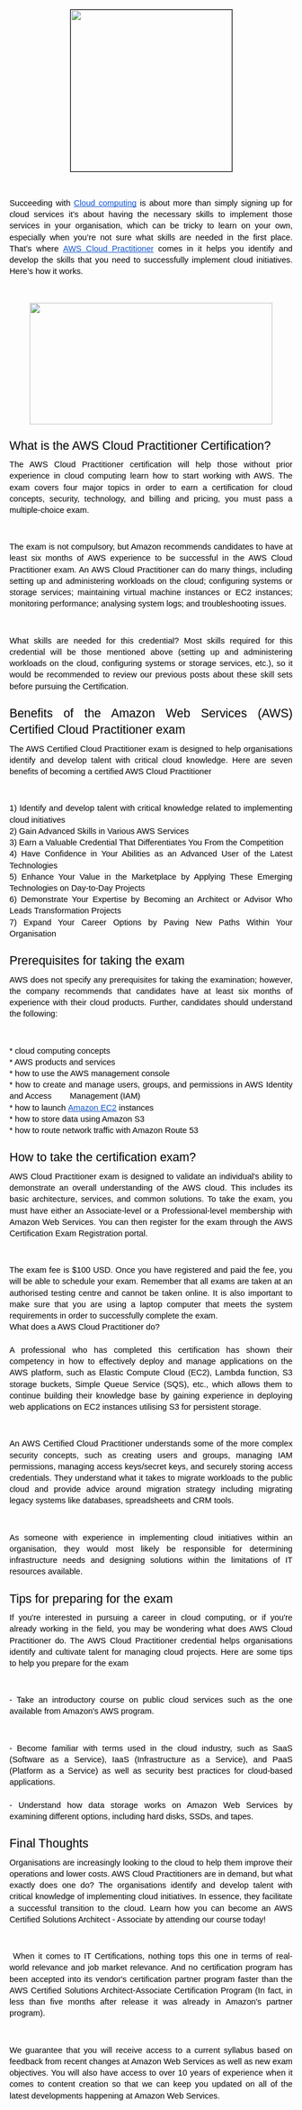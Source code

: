 <p dir="ltr" style="line-height:1.38;text-align: center;margin-top:0pt;margin-bottom:0pt;"><span style="font-size:11pt;font-family:Arial;color:#000000;background-color:transparent;font-weight:400;font-style:normal;font-variant:normal;text-decoration:none;vertical-align:baseline;white-space:pre;white-space:pre-wrap;"><span style="border:1pt solid #000000;display:inline-block;overflow:hidden;width:287px;height:287px;"><img src="https://lh3.googleusercontent.com/rTwdEYU_DjE5aTL9zxcufKM3hXk3ntXOfpHKeowc1wFtxnvNnK8kG6AFBoQB4YHngccLUgJK8A7F1uFdSqpw6YvgeisId2BPfiwr6O18rwMyppoW1Vax7V_q5kwOh29XMnMM8OG8CJWNS2YMOqe-kC0" width="287" height="287"></span></span></p>
<p><br></p>
<p dir="ltr" style="line-height:1.38;text-align: justify;margin-top:0pt;margin-bottom:0pt;"><span style="font-size:11pt;font-family:Arial;color:#000000;background-color:transparent;font-weight:400;font-style:normal;font-variant:normal;text-decoration:none;vertical-align:baseline;white-space:pre;white-space:pre-wrap;">Succeeding with&nbsp;</span><a href="https://thinkcloudly.com/what-is-cloud-computing/" style="text-decoration:none;"><span style="font-size:11pt;font-family:Arial;color:#1155cc;background-color:transparent;font-weight:400;font-style:normal;font-variant:normal;text-decoration:underline;-webkit-text-decoration-skip:none;text-decoration-skip-ink:none;vertical-align:baseline;white-space:pre;white-space:pre-wrap;">Cloud computing</span></a><span style="font-size:11pt;font-family:Arial;color:#000000;background-color:transparent;font-weight:400;font-style:normal;font-variant:normal;text-decoration:none;vertical-align:baseline;white-space:pre;white-space:pre-wrap;">&nbsp;is about more than simply signing up for cloud services it&rsquo;s about having the necessary skills to implement those services in your organisation, which can be tricky to learn on your own, especially when you&rsquo;re not sure what skills are needed in the first place. That&rsquo;s where&nbsp;</span><a href="https://thinkcloudly.com/aws-cloud-practitioner-clf-c01/" style="text-decoration:none;"><span style="font-size:11pt;font-family:Arial;color:#1155cc;background-color:transparent;font-weight:400;font-style:normal;font-variant:normal;text-decoration:underline;-webkit-text-decoration-skip:none;text-decoration-skip-ink:none;vertical-align:baseline;white-space:pre;white-space:pre-wrap;">AWS Cloud Practitioner</span></a><span style="font-size:11pt;font-family:Arial;color:#000000;background-color:transparent;font-weight:400;font-style:normal;font-variant:normal;text-decoration:none;vertical-align:baseline;white-space:pre;white-space:pre-wrap;">&nbsp;comes in it helps you identify and develop the skills that you need to successfully implement cloud initiatives. Here&rsquo;s how it works.</span></p>
<p><br></p>
<p dir="ltr" style="line-height:1.38;text-align: center;margin-top:0pt;margin-bottom:0pt;"><span style="font-size:11pt;font-family:Arial;color:#000000;background-color:transparent;font-weight:400;font-style:normal;font-variant:normal;text-decoration:none;vertical-align:baseline;white-space:pre;white-space:pre-wrap;"><span style="border:none;display:inline-block;overflow:hidden;width:432px;height:216px;"><img src="https://lh3.googleusercontent.com/-3Qu-ifoGVhzGi_E4LOK6sHe-bRQvDxJNNqMzUkL4fXEp0SXntydjNwu0mOf6cuQBEmujSLxzwsYwMOi57Y9B7MDdxJKf4Rhh_-qpXP7fZgAM-GdjgiiGGFdrIc_FZ9dvGT9DBN90R9NxCBQh4JRml0" width="432" height="216"></span></span></p>
<h2 dir="ltr" style="line-height:1.38;text-align: justify;margin-top:18pt;margin-bottom:6pt;"><span style="font-size:16pt;font-family:Arial;color:#000000;background-color:transparent;font-weight:400;font-style:normal;font-variant:normal;text-decoration:none;vertical-align:baseline;white-space:pre;white-space:pre-wrap;">What is the AWS Cloud Practitioner Certification?</span></h2>
<p dir="ltr" style="line-height:1.38;text-align: justify;margin-top:0pt;margin-bottom:0pt;"><span style="font-size:11pt;font-family:Arial;color:#000000;background-color:transparent;font-weight:400;font-style:normal;font-variant:normal;text-decoration:none;vertical-align:baseline;white-space:pre;white-space:pre-wrap;">The AWS Cloud Practitioner certification will help those without prior experience in cloud computing learn how to start working with AWS. The exam covers four major topics in order to earn a certification for cloud concepts, security, technology, and billing and pricing, you must pass a multiple-choice exam.&nbsp;</span></p>
<p><br></p>
<p dir="ltr" style="line-height:1.38;text-align: justify;margin-top:0pt;margin-bottom:0pt;"><span style="font-size:11pt;font-family:Arial;color:#000000;background-color:transparent;font-weight:400;font-style:normal;font-variant:normal;text-decoration:none;vertical-align:baseline;white-space:pre;white-space:pre-wrap;">The exam is not compulsory, but Amazon recommends candidates to have at least six months of AWS experience to be successful in the AWS Cloud Practitioner exam. An AWS Cloud Practitioner can do many things, including setting up and administering workloads on the cloud; configuring systems or storage services; maintaining virtual machine instances or EC2 instances; monitoring performance; analysing system logs; and troubleshooting issues.&nbsp;</span></p>
<p><br></p>
<p dir="ltr" style="line-height:1.38;text-align: justify;margin-top:0pt;margin-bottom:0pt;"><span style="font-size:11pt;font-family:Arial;color:#000000;background-color:transparent;font-weight:400;font-style:normal;font-variant:normal;text-decoration:none;vertical-align:baseline;white-space:pre;white-space:pre-wrap;">What skills are needed for this credential? Most skills required for this credential will be those mentioned above (setting up and administering workloads on the cloud, configuring systems or storage services, etc.), so it would be recommended to review our previous posts about these skill sets before pursuing the Certification.</span></p>
<h2 dir="ltr" style="line-height:1.38;text-align: justify;margin-top:18pt;margin-bottom:6pt;"><span style="font-size:16pt;font-family:Arial;color:#000000;background-color:transparent;font-weight:400;font-style:normal;font-variant:normal;text-decoration:none;vertical-align:baseline;white-space:pre;white-space:pre-wrap;">Benefits of the Amazon Web Services (AWS) Certified Cloud Practitioner exam</span></h2>
<p dir="ltr" style="line-height:1.38;text-align: justify;margin-top:0pt;margin-bottom:0pt;"><span style="font-size:11pt;font-family:Arial;color:#000000;background-color:transparent;font-weight:400;font-style:normal;font-variant:normal;text-decoration:none;vertical-align:baseline;white-space:pre;white-space:pre-wrap;">The AWS Certified Cloud Practitioner exam is designed to help organisations identify and develop talent with critical cloud knowledge. Here are seven benefits of becoming a certified AWS Cloud Practitioner&nbsp;</span></p>
<p><br></p>
<p dir="ltr" style="line-height:1.38;text-align: justify;margin-top:0pt;margin-bottom:0pt;"><span style="font-size:11pt;font-family:Arial;color:#000000;background-color:transparent;font-weight:400;font-style:normal;font-variant:normal;text-decoration:none;vertical-align:baseline;white-space:pre;white-space:pre-wrap;">1) Identify and develop talent with critical knowledge related to implementing cloud initiatives&nbsp;</span></p>
<p dir="ltr" style="line-height:1.38;text-align: justify;margin-top:0pt;margin-bottom:0pt;"><span style="font-size:11pt;font-family:Arial;color:#000000;background-color:transparent;font-weight:400;font-style:normal;font-variant:normal;text-decoration:none;vertical-align:baseline;white-space:pre;white-space:pre-wrap;">2) Gain Advanced Skills in Various AWS Services&nbsp;</span></p>
<p dir="ltr" style="line-height:1.38;text-align: justify;margin-top:0pt;margin-bottom:0pt;"><span style="font-size:11pt;font-family:Arial;color:#000000;background-color:transparent;font-weight:400;font-style:normal;font-variant:normal;text-decoration:none;vertical-align:baseline;white-space:pre;white-space:pre-wrap;">3) Earn a Valuable Credential That Differentiates You From the Competition&nbsp;</span></p>
<p dir="ltr" style="line-height:1.38;text-align: justify;margin-top:0pt;margin-bottom:0pt;"><span style="font-size:11pt;font-family:Arial;color:#000000;background-color:transparent;font-weight:400;font-style:normal;font-variant:normal;text-decoration:none;vertical-align:baseline;white-space:pre;white-space:pre-wrap;">4) Have Confidence in Your Abilities as an Advanced User of the Latest Technologies&nbsp;</span></p>
<p dir="ltr" style="line-height:1.38;text-align: justify;margin-top:0pt;margin-bottom:0pt;"><span style="font-size:11pt;font-family:Arial;color:#000000;background-color:transparent;font-weight:400;font-style:normal;font-variant:normal;text-decoration:none;vertical-align:baseline;white-space:pre;white-space:pre-wrap;">5) Enhance Your Value in the Marketplace by Applying These Emerging Technologies on Day-to-Day Projects&nbsp;</span></p>
<p dir="ltr" style="line-height:1.38;text-align: justify;margin-top:0pt;margin-bottom:0pt;"><span style="font-size:11pt;font-family:Arial;color:#000000;background-color:transparent;font-weight:400;font-style:normal;font-variant:normal;text-decoration:none;vertical-align:baseline;white-space:pre;white-space:pre-wrap;">6) Demonstrate Your Expertise by Becoming an Architect or Advisor Who Leads Transformation Projects&nbsp;</span></p>
<p dir="ltr" style="line-height:1.38;text-align: justify;margin-top:0pt;margin-bottom:0pt;"><span style="font-size:11pt;font-family:Arial;color:#000000;background-color:transparent;font-weight:400;font-style:normal;font-variant:normal;text-decoration:none;vertical-align:baseline;white-space:pre;white-space:pre-wrap;">7) Expand Your Career Options by Paving New Paths Within Your Organisation</span></p>
<h2 dir="ltr" style="line-height:1.38;text-align: justify;margin-top:18pt;margin-bottom:6pt;"><span style="font-size:16pt;font-family:Arial;color:#000000;background-color:transparent;font-weight:400;font-style:normal;font-variant:normal;text-decoration:none;vertical-align:baseline;white-space:pre;white-space:pre-wrap;">Prerequisites for taking the exam</span></h2>
<p dir="ltr" style="line-height:1.38;text-align: justify;margin-top:0pt;margin-bottom:0pt;"><span style="font-size:11pt;font-family:Arial;color:#000000;background-color:transparent;font-weight:400;font-style:normal;font-variant:normal;text-decoration:none;vertical-align:baseline;white-space:pre;white-space:pre-wrap;">AWS does not specify any prerequisites for taking the examination; however, the company recommends that candidates have at least six months of experience with their cloud products. Further, candidates should understand the following:</span></p>
<p><br></p>
<p dir="ltr" style="line-height:1.38;text-align: justify;margin-top:0pt;margin-bottom:0pt;"><span style="font-size:11pt;font-family:Arial;color:#000000;background-color:transparent;font-weight:400;font-style:normal;font-variant:normal;text-decoration:none;vertical-align:baseline;white-space:pre;white-space:pre-wrap;">* cloud computing concepts&nbsp;</span></p>
<p dir="ltr" style="line-height:1.38;text-align: justify;margin-top:0pt;margin-bottom:0pt;"><span style="font-size:11pt;font-family:Arial;color:#000000;background-color:transparent;font-weight:400;font-style:normal;font-variant:normal;text-decoration:none;vertical-align:baseline;white-space:pre;white-space:pre-wrap;">* AWS products and services&nbsp;</span></p>
<p dir="ltr" style="line-height:1.38;text-align: justify;margin-top:0pt;margin-bottom:0pt;"><span style="font-size:11pt;font-family:Arial;color:#000000;background-color:transparent;font-weight:400;font-style:normal;font-variant:normal;text-decoration:none;vertical-align:baseline;white-space:pre;white-space:pre-wrap;">* how to use the AWS management console&nbsp;</span></p>
<p dir="ltr" style="line-height:1.38;text-align: justify;margin-top:0pt;margin-bottom:0pt;"><span style="font-size:11pt;font-family:Arial;color:#000000;background-color:transparent;font-weight:400;font-style:normal;font-variant:normal;text-decoration:none;vertical-align:baseline;white-space:pre;white-space:pre-wrap;">* how to create and manage users, groups, and permissions in AWS Identity and Access &nbsp; &nbsp; &nbsp; &nbsp;Management (IAM)&nbsp;</span></p>
<p dir="ltr" style="line-height:1.38;text-align: justify;margin-top:0pt;margin-bottom:0pt;"><span style="font-size:11pt;font-family:Arial;color:#000000;background-color:transparent;font-weight:400;font-style:normal;font-variant:normal;text-decoration:none;vertical-align:baseline;white-space:pre;white-space:pre-wrap;">* how to launch&nbsp;</span><a href="https://thinkcloudly.com/amazon-ec2-instance/" style="text-decoration:none;"><span style="font-size:11pt;font-family:Arial;color:#1155cc;background-color:transparent;font-weight:400;font-style:normal;font-variant:normal;text-decoration:underline;-webkit-text-decoration-skip:none;text-decoration-skip-ink:none;vertical-align:baseline;white-space:pre;white-space:pre-wrap;">Amazon EC2</span></a><span style="font-size:11pt;font-family:Arial;color:#000000;background-color:transparent;font-weight:400;font-style:normal;font-variant:normal;text-decoration:none;vertical-align:baseline;white-space:pre;white-space:pre-wrap;">&nbsp;instances&nbsp;</span></p>
<p dir="ltr" style="line-height:1.38;text-align: justify;margin-top:0pt;margin-bottom:0pt;"><span style="font-size:11pt;font-family:Arial;color:#000000;background-color:transparent;font-weight:400;font-style:normal;font-variant:normal;text-decoration:none;vertical-align:baseline;white-space:pre;white-space:pre-wrap;">* how to store data using Amazon S3&nbsp;</span></p>
<p dir="ltr" style="line-height:1.38;text-align: justify;margin-top:0pt;margin-bottom:0pt;"><span style="font-size:11pt;font-family:Arial;color:#000000;background-color:transparent;font-weight:400;font-style:normal;font-variant:normal;text-decoration:none;vertical-align:baseline;white-space:pre;white-space:pre-wrap;">* how to route network traffic with Amazon Route 53</span></p>
<h2 dir="ltr" style="line-height:1.38;text-align: justify;margin-top:18pt;margin-bottom:6pt;"><span style="font-size:16pt;font-family:Arial;color:#000000;background-color:transparent;font-weight:400;font-style:normal;font-variant:normal;text-decoration:none;vertical-align:baseline;white-space:pre;white-space:pre-wrap;">How to take the certification exam?</span></h2>
<p dir="ltr" style="line-height:1.38;text-align: justify;margin-top:0pt;margin-bottom:0pt;"><span style="font-size:11pt;font-family:Arial;color:#000000;background-color:transparent;font-weight:400;font-style:normal;font-variant:normal;text-decoration:none;vertical-align:baseline;white-space:pre;white-space:pre-wrap;">AWS Cloud Practitioner exam is designed to validate an individual&apos;s ability to demonstrate an overall understanding of the AWS cloud. This includes its basic architecture, services, and common solutions. To take the exam, you must have either an Associate-level or a Professional-level membership with Amazon Web Services. You can then register for the exam through the AWS Certification Exam Registration portal.&nbsp;</span></p>
<p><br></p>
<p dir="ltr" style="line-height:1.38;text-align: justify;margin-top:0pt;margin-bottom:0pt;"><span style="font-size:11pt;font-family:Arial;color:#000000;background-color:transparent;font-weight:400;font-style:normal;font-variant:normal;text-decoration:none;vertical-align:baseline;white-space:pre;white-space:pre-wrap;">The exam fee is $100 USD. Once you have registered and paid the fee, you will be able to schedule your exam. Remember that all exams are taken at an authorised testing centre and cannot be taken online. It is also important to make sure that you are using a laptop computer that meets the system requirements in order to successfully complete the exam.&nbsp;</span></p>
<p dir="ltr" style="line-height:1.38;text-align: justify;margin-top:0pt;margin-bottom:0pt;"><span style="font-size:11pt;font-family:Arial;color:#000000;background-color:transparent;font-weight:400;font-style:normal;font-variant:normal;text-decoration:none;vertical-align:baseline;white-space:pre;white-space:pre-wrap;">What does a AWS Cloud Practitioner do?</span></p>
<p dir="ltr" style="line-height:1.38;text-align: justify;margin-top:0pt;margin-bottom:0pt;"><span style="font-size:11pt;font-family:Arial;color:#000000;background-color:transparent;font-weight:400;font-style:normal;font-variant:normal;text-decoration:none;vertical-align:baseline;white-space:pre;white-space:pre-wrap;">&nbsp;</span></p>
<p dir="ltr" style="line-height:1.38;text-align: justify;margin-top:0pt;margin-bottom:0pt;"><span style="font-size:11pt;font-family:Arial;color:#000000;background-color:transparent;font-weight:400;font-style:normal;font-variant:normal;text-decoration:none;vertical-align:baseline;white-space:pre;white-space:pre-wrap;">A professional who has completed this certification has shown their competency in how to effectively deploy and manage applications on the AWS platform, such as Elastic Compute Cloud (EC2), Lambda function, S3 storage buckets, Simple Queue Service (SQS), etc., which allows them to continue building their knowledge base by gaining experience in deploying web applications on EC2 instances utilising S3 for persistent storage.&nbsp;</span></p>
<p><br></p>
<p dir="ltr" style="line-height:1.38;text-align: justify;margin-top:0pt;margin-bottom:0pt;"><span style="font-size:11pt;font-family:Arial;color:#000000;background-color:transparent;font-weight:400;font-style:normal;font-variant:normal;text-decoration:none;vertical-align:baseline;white-space:pre;white-space:pre-wrap;">An AWS Certified Cloud Practitioner understands some of the more complex security concepts, such as creating users and groups, managing IAM permissions, managing access keys/secret keys, and securely storing access credentials. They understand what it takes to migrate workloads to the public cloud and provide advice around migration strategy including migrating legacy systems like databases, spreadsheets and CRM tools.&nbsp;</span></p>
<p><br></p>
<p dir="ltr" style="line-height:1.38;text-align: justify;margin-top:0pt;margin-bottom:0pt;"><span style="font-size:11pt;font-family:Arial;color:#000000;background-color:transparent;font-weight:400;font-style:normal;font-variant:normal;text-decoration:none;vertical-align:baseline;white-space:pre;white-space:pre-wrap;">As someone with experience in implementing cloud initiatives within an organisation, they would most likely be responsible for determining infrastructure needs and designing solutions within the limitations of IT resources available.</span></p>
<h2 dir="ltr" style="line-height:1.38;text-align: justify;margin-top:18pt;margin-bottom:6pt;"><span style="font-size:16pt;font-family:Arial;color:#000000;background-color:transparent;font-weight:400;font-style:normal;font-variant:normal;text-decoration:none;vertical-align:baseline;white-space:pre;white-space:pre-wrap;">Tips for preparing for the exam</span></h2>
<p dir="ltr" style="line-height:1.38;text-align: justify;margin-top:0pt;margin-bottom:0pt;"><span style="font-size:11pt;font-family:Arial;color:#000000;background-color:transparent;font-weight:400;font-style:normal;font-variant:normal;text-decoration:none;vertical-align:baseline;white-space:pre;white-space:pre-wrap;">If you&apos;re interested in pursuing a career in cloud computing, or if you&apos;re already working in the field, you may be wondering what does AWS Cloud Practitioner do. The AWS Cloud Practitioner credential helps organisations identify and cultivate talent for managing cloud projects. Here are some tips to help you prepare for the exam&nbsp;</span></p>
<p><br></p>
<p dir="ltr" style="line-height:1.38;text-align: justify;margin-top:0pt;margin-bottom:0pt;"><span style="font-size:11pt;font-family:Arial;color:#000000;background-color:transparent;font-weight:400;font-style:normal;font-variant:normal;text-decoration:none;vertical-align:baseline;white-space:pre;white-space:pre-wrap;">- Take an introductory course on public cloud services such as the one available from Amazon&apos;s AWS program.&nbsp;</span></p>
<p><br></p>
<p dir="ltr" style="line-height:1.38;text-align: justify;margin-top:0pt;margin-bottom:0pt;"><span style="font-size:11pt;font-family:Arial;color:#000000;background-color:transparent;font-weight:400;font-style:normal;font-variant:normal;text-decoration:none;vertical-align:baseline;white-space:pre;white-space:pre-wrap;">- Become familiar with terms used in the cloud industry, such as SaaS (Software as a Service), IaaS (Infrastructure as a Service), and PaaS (Platform as a Service) as well as security best practices for cloud-based applications.</span></p>
<p dir="ltr" style="line-height:1.38;text-align: justify;margin-top:0pt;margin-bottom:0pt;"><span style="font-size:11pt;font-family:Arial;color:#000000;background-color:transparent;font-weight:400;font-style:normal;font-variant:normal;text-decoration:none;vertical-align:baseline;white-space:pre;white-space:pre-wrap;">&nbsp;</span></p>
<p dir="ltr" style="line-height:1.38;text-align: justify;margin-top:0pt;margin-bottom:0pt;"><span style="font-size:11pt;font-family:Arial;color:#000000;background-color:transparent;font-weight:400;font-style:normal;font-variant:normal;text-decoration:none;vertical-align:baseline;white-space:pre;white-space:pre-wrap;">- Understand how data storage works on Amazon Web Services by examining different options, including hard disks, SSDs, and tapes.</span></p>
<h2 dir="ltr" style="line-height:1.38;text-align: justify;margin-top:18pt;margin-bottom:6pt;"><span style="font-size:16pt;font-family:Arial;color:#000000;background-color:transparent;font-weight:400;font-style:normal;font-variant:normal;text-decoration:none;vertical-align:baseline;white-space:pre;white-space:pre-wrap;">Final Thoughts</span></h2>
<p dir="ltr" style="line-height:1.38;text-align: justify;margin-top:0pt;margin-bottom:0pt;"><span style="font-size:11pt;font-family:Arial;color:#000000;background-color:transparent;font-weight:400;font-style:normal;font-variant:normal;text-decoration:none;vertical-align:baseline;white-space:pre;white-space:pre-wrap;">Organisations are increasingly looking to the cloud to help them improve their operations and lower costs. AWS Cloud Practitioners are in demand, but what exactly does one do? The organisations identify and develop talent with critical knowledge of implementing cloud initiatives. In essence, they facilitate a successful transition to the cloud. Learn how you can become an AWS Certified Solutions Architect - Associate by attending our course today!</span></p>
<p><br></p>
<p dir="ltr" style="line-height:1.38;text-align: justify;margin-top:0pt;margin-bottom:0pt;"><span style="font-size:11pt;font-family:Arial;color:#000000;background-color:transparent;font-weight:400;font-style:normal;font-variant:normal;text-decoration:none;vertical-align:baseline;white-space:pre;white-space:pre-wrap;">&nbsp;When it comes to IT Certifications, nothing tops this one in terms of real-world relevance and job market relevance. And no certification program has been accepted into its vendor&apos;s certification partner program faster than the AWS Certified Solutions Architect-Associate Certification Program (In fact, in less than five months after release it was already in Amazon&apos;s partner program).&nbsp;</span></p>
<p><br></p>
<p dir="ltr" style="line-height:1.38;text-align: justify;margin-top:0pt;margin-bottom:0pt;"><span style="font-size:11pt;font-family:Arial;color:#000000;background-color:transparent;font-weight:400;font-style:normal;font-variant:normal;text-decoration:none;vertical-align:baseline;white-space:pre;white-space:pre-wrap;">We guarantee that you will receive access to a current syllabus based on feedback from recent changes at Amazon Web Services as well as new exam objectives. You will also have access to over 10 years of experience when it comes to content creation so that we can keep you updated on all of the latest developments happening at Amazon Web Services.</span></p>
<p><br></p>
